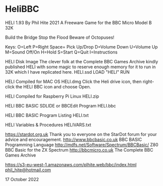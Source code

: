 # HeliBBC
HELI 1.93 By Phil Hite 2021
A Freeware Game for the BBC Micro Model B 32K

Build the Bridge
Stop the Flood
Beware of Octopuses!

Keys:
O=Left
P=Right
Space= Pick Up/Drop
D=Volume Down
U=Volume Up
M=Sound Off/On
H=Hold
S=Start
Q=Quit
I=Instructions

HELI Disk Image
The clever folk at the Complete BBC Games Archive kindly published HELI with some magic to reserve enough memory for it to run in 32K which I have replicated here.
HELI.ssd
LOAD "HELI"
RUN

HELI Compiled for MAC OS
HELI.dmg
Click the Heli drive icon, then right-click the HELI BBC icon and choose Open.

HELI Compiled for Raspberry Pi Linux
HELI.zip

HELI BBC BASIC SDLIDE or BBCEdit Program
HELI.bbc

HELI BBC BASIC Program Listing
HELI.txt

HELI Variables & Procedures
HELIVARS.txt

https://stardot.org.uk
Thank you to everyone on the StarDot forum for your advice and encouragement.
http://www.bbcbasic.co.uk                   BBC BASIC Programming Language
http://mdfs.net/Software/Spectrum/BBCBasic/ Z80 BBC Basic for the ZX Spectrum
http://bbcmicro.co.uk                       The Complete BBC Games Archive

https://s3-eu-west-1.amazonaws.com/plhite.web/bbc/index.html
phil_hite@hotmail.com

17 October 2022
